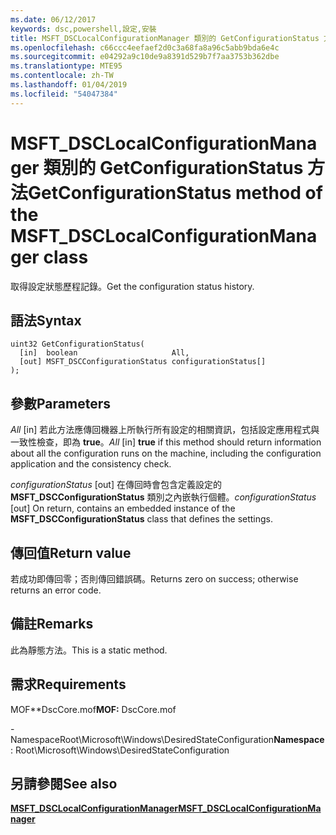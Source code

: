 ```yaml
---
ms.date: 06/12/2017
keywords: dsc,powershell,設定,安裝
title: MSFT_DSCLocalConfigurationManager 類別的 GetConfigurationStatus 方法
ms.openlocfilehash: c66ccc4eefaef2d0c3a68fa8a96c5abb9bda6e4c
ms.sourcegitcommit: e04292a9c10de9a8391d529b7f7aa3753b362dbe
ms.translationtype: MTE95
ms.contentlocale: zh-TW
ms.lasthandoff: 01/04/2019
ms.locfileid: "54047384"
---
```

# <a name="getconfigurationstatus-method-of-the-msftdsclocalconfigurationmanager-class"></a><span data-ttu-id="a8d9c-103">MSFT_DSCLocalConfigurationManager 類別的 GetConfigurationStatus 方法</span><span class="sxs-lookup"><span data-stu-id="a8d9c-103">GetConfigurationStatus method of the MSFT_DSCLocalConfigurationManager class</span></span>

<span data-ttu-id="a8d9c-104">取得設定狀態歷程記錄。</span><span class="sxs-lookup"><span data-stu-id="a8d9c-104">Get the configuration status history.</span></span>

## <a name="syntax"></a><span data-ttu-id="a8d9c-105">語法</span><span class="sxs-lookup"><span data-stu-id="a8d9c-105">Syntax</span></span>

```mof
uint32 GetConfigurationStatus(
  [in]  boolean                     All,
  [out] MSFT_DSCConfigurationStatus configurationStatus[]
);
```

## <a name="parameters"></a><span data-ttu-id="a8d9c-106">參數</span><span class="sxs-lookup"><span data-stu-id="a8d9c-106">Parameters</span></span>

<span data-ttu-id="a8d9c-107">*All* \[in\] 若此方法應傳回機器上所執行所有設定的相關資訊，包括設定應用程式與一致性檢查，即為 **true**。</span><span class="sxs-lookup"><span data-stu-id="a8d9c-107">*All* \[in\] **true** if this method should return information about all the configuration runs on the machine, including the configuration application and the consistency check.</span></span>

<span data-ttu-id="a8d9c-108">*configurationStatus* \[out\] 在傳回時會包含定義設定的 **MSFT_DSCConfigurationStatus** 類別之內嵌執行個體。</span><span class="sxs-lookup"><span data-stu-id="a8d9c-108">*configurationStatus* \[out\] On return, contains an embedded instance of the **MSFT_DSCConfigurationStatus** class that defines the settings.</span></span>

## <a name="return-value"></a><span data-ttu-id="a8d9c-109">傳回值</span><span class="sxs-lookup"><span data-stu-id="a8d9c-109">Return value</span></span>

<span data-ttu-id="a8d9c-110">若成功即傳回零；否則傳回錯誤碼。</span><span class="sxs-lookup"><span data-stu-id="a8d9c-110">Returns zero on success; otherwise returns an error code.</span></span>

## <a name="remarks"></a><span data-ttu-id="a8d9c-111">備註</span><span class="sxs-lookup"><span data-stu-id="a8d9c-111">Remarks</span></span>

<span data-ttu-id="a8d9c-112">此為靜態方法。</span><span class="sxs-lookup"><span data-stu-id="a8d9c-112">This is a static method.</span></span>

## <a name="requirements"></a><span data-ttu-id="a8d9c-113">需求</span><span class="sxs-lookup"><span data-stu-id="a8d9c-113">Requirements</span></span>

<span data-ttu-id="a8d9c-114">MOF\*\*DscCore.mof</span><span class="sxs-lookup"><span data-stu-id="a8d9c-114">**MOF:** DscCore.mof</span></span>

<span data-ttu-id="a8d9c-115">-NamespaceRoot\Microsoft\Windows\DesiredStateConfiguration</span><span class="sxs-lookup"><span data-stu-id="a8d9c-115">**Namespace**: Root\Microsoft\Windows\DesiredStateConfiguration</span></span>

## <a name="see-also"></a><span data-ttu-id="a8d9c-116">另請參閱</span><span class="sxs-lookup"><span data-stu-id="a8d9c-116">See also</span></span>

[<span data-ttu-id="a8d9c-117">**MSFT_DSCLocalConfigurationManager**</span><span class="sxs-lookup"><span data-stu-id="a8d9c-117">**MSFT_DSCLocalConfigurationManager**</span></span>](msft-dsclocalconfigurationmanager.md)